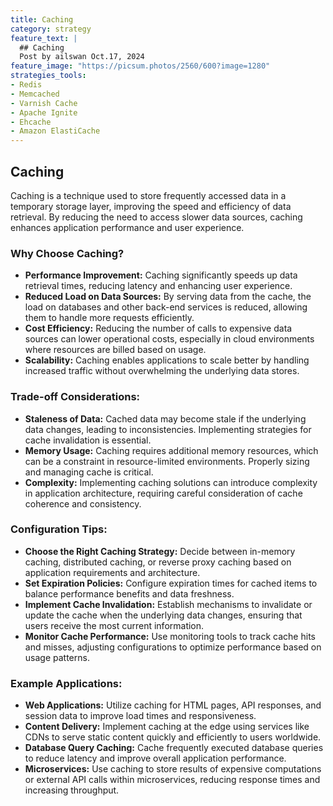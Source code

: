 ```yaml
---
title: Caching
category: strategy
feature_text: |
  ## Caching
  Post by ailswan Oct.17, 2024
feature_image: "https://picsum.photos/2560/600?image=1280"
strategies_tools:
- Redis
- Memcached
- Varnish Cache
- Apache Ignite
- Ehcache
- Amazon ElastiCache
---
```

## Caching
Caching is a technique used to store frequently accessed data in a temporary storage layer, improving the speed and efficiency of data retrieval. By reducing the need to access slower data sources, caching enhances application performance and user experience.

### Why Choose Caching?
- **Performance Improvement:** Caching significantly speeds up data retrieval times, reducing latency and enhancing user experience.
- **Reduced Load on Data Sources:** By serving data from the cache, the load on databases and other back-end services is reduced, allowing them to handle more requests efficiently.
- **Cost Efficiency:** Reducing the number of calls to expensive data sources can lower operational costs, especially in cloud environments where resources are billed based on usage.
- **Scalability:** Caching enables applications to scale better by handling increased traffic without overwhelming the underlying data stores.

### Trade-off Considerations:
- **Staleness of Data:** Cached data may become stale if the underlying data changes, leading to inconsistencies. Implementing strategies for cache invalidation is essential.
- **Memory Usage:** Caching requires additional memory resources, which can be a constraint in resource-limited environments. Properly sizing and managing cache is critical.
- **Complexity:** Implementing caching solutions can introduce complexity in application architecture, requiring careful consideration of cache coherence and consistency.

### Configuration Tips:
- **Choose the Right Caching Strategy:** Decide between in-memory caching, distributed caching, or reverse proxy caching based on application requirements and architecture.
- **Set Expiration Policies:** Configure expiration times for cached items to balance performance benefits and data freshness.
- **Implement Cache Invalidation:** Establish mechanisms to invalidate or update the cache when the underlying data changes, ensuring that users receive the most current information.
- **Monitor Cache Performance:** Use monitoring tools to track cache hits and misses, adjusting configurations to optimize performance based on usage patterns.

### Example Applications:
- **Web Applications:** Utilize caching for HTML pages, API responses, and session data to improve load times and responsiveness.
- **Content Delivery:** Implement caching at the edge using services like CDNs to serve static content quickly and efficiently to users worldwide.
- **Database Query Caching:** Cache frequently executed database queries to reduce latency and improve overall application performance.
- **Microservices:** Use caching to store results of expensive computations or external API calls within microservices, reducing response times and increasing throughput.

